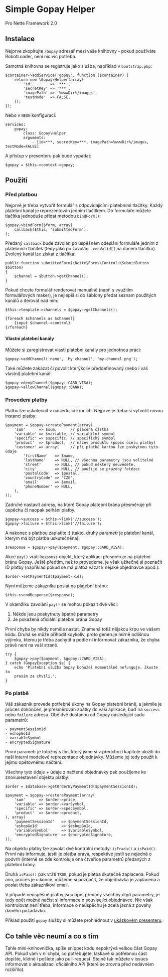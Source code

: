 # Simple Gopay Helper

Pro Nette Framework 2.0

## Instalace

Nejprve zkopírujte `/Gopay` adresář mezi vaše knihovny - pokud používáte
RobotLoader, není nic víc potřeba.

Samotná knihovna se registruje jako služba, například v `bootstrap.php`:

	$container->addService('gopay', function ($container) {
		return new \Gopay\Helper(array(
			'id'        => '***',
			'secretKey' => '***',
			'imagePath' => '%wwwDir%/images',
			'testMode'  => FALSE,
		));
	});

Nebo v `NEON` konfiguraci:

	services:
		gopay:
			class: Gopay\Helper
			arguments:
				- [id=***, secretKey=***, imagePath=%wwwDir%/images, testMode=FALSE]

A přístup v presenteru pak bude vypadat:

	$gopay = $this->context->gopay;

## Použití

### Před platbou

Nejprvě je třeba vytvořit formulář s odpovídajícími platebními tlačítky.
Každý platební kanál je reprezentován jedním tlačítkem. Do formuláře můžete
tlačítka jednoduše přidat metodou `bindForm()`:

	$gopay->bindForm($form, array(
		callback($this, 'submittedForm'),
	);

Předaný `callback` bude zavolán po úspěšném odeslání formuláře jedním
z platebních tlačítek (tedy jako po zavolání `->onValid[]` na daném tlačítku).
Zvolený kanál lze získat z tlačítka:

	public function submittedForm(\Nette\Forms\Controls\SubmitButton $button)
	{
		$channel = $button->getChannel();
	}

Pokud chcete formulář renderovat manuálně (např. s využitím formulářových
maker), je nejlepší si do šablony předat seznam použitých kanálů a iterovat
nad ním:

	$this->template->channels = $gopay->getChannels();

	{foreach $channels as $channel}
		{input $channel->control}
	{/foreach}

#### Vlastní platební kanály

Můžete si zaregistrovat vlastí platební kanály pro jednotnou práci:

	$gopay->addChannel('name', 'My channel', 'my-channel.png');

Také můžete zakázat či povolit kterýkoliv předdefinovaný (nebo i váš vlastní)
platební kanál:

	$gopay->denyChannel($gopay::CARD_VISA);
	$gopay->allowChannel($gopay::BANK);

### Provedení platby

Platbu lze uskutečnit v následující krocích. Nejprve je třeba si vytvořit
novou instanci platby:

	$payment = $gopay->createPayment(array(
		'sum'      => $sum,      // placená částka
		'variable' => $variable, // variabilní symbol
		'specific' => $specific, // specifický symbol
		'product'  => $product,  // název produktu (popis účelu platby)
		'customer' => array(     // při platbě kartou lze poskytnou tyto údaje
			'firstName'   => $name,
			'lastName'    => NULL, // všechna parametry jsou volitelné
			'street'      => NULL, // pokud některý neuvedete,
			'city'        => NULL, // použije se prázdný řetězec
			'postalCode'  => $postal,
			'countryCode' => 'CZE',
			'email'       => $email,
			'phoneNumber' => NULL,
		),
	));

Zadruhé nastavit adresy, na které Gopay platební brána přesměruje při úspěchu či
naopak selhání platby.

	$gopay->success = $this->link('//success');
	$gopay->failure = $this->link('//failure');

A nakonec s platbou zaplatíte :) (takto, druhý parametr je platební kanál,
kterým má být platba uskutečněna):

	$response = $gopay->pay($payment, $gopay::CARD_VISA);


Akce `pay()` vrátí `Response` objekt, který aplikaci přesměruje na platební
bránu Gopay. Ještě předtím, než to provedeme, je však užitečné si poznačit ID
platby (například pokud se má platba vázat k nějaké objednávce apod.):

	$order->setPaymentId($payment->id);

Nyní můžeme zákazníka poslat na platební bránu:

	$this->sendResponse($response);

V okamžiku zavolání `pay()` se mohou pokazit dvě věci:

1. Někde jsou poskytnuty špatné parametry
2. Je pokažená oficiální platební brána Gopay

První chyba by nikdy neměla nastat. Znamená totiž nějakou krpu ve vašem kódu.
Druhá se může přihodit kdykoliv, proto generuje mírně odlišnou výjimku, kterou
je třeba zachytit a podle ní informovat zákazníka, že chyba právě není na vaší
straně.

	try {
		$gopay->pay($payment, $gopay::CARD_VISA);
	} catch (GopayException $e) {
		echo 'Platební služba Gopay bohužel momentálně nefunguje. Zkuste to
		prosím za chvíli.';
	}

### Po platbě

Váš zákazník provede potřebné úkony na Gopay platební bráně, a jakmile je proces
dokončen, je přesměrován zpátky do vaší aplikace, buď na `success`
nebo `failure` adresu. Obě dvě dostanou od Gopay následující sadu parametrů:

	- paymentSessionId
	- eshopGoId
	- variableSymbol
	- encryptedSignature

První parametr je totožný s tím, který jsme si v předchozí kapitole uložili do
naší interní modelové reprezentace objednávky. Můžeme jej tedy použít k jejímu
opětovnému načtení.

Všechny tyto údaje + údaje z načtené objednávky pak použijeme ke znovusestavení
objektu platby:

	$order = $database->getOrderByPaymentId($paymentSessionId);

	$payment = $gopay->restorePayment(array(
		'sum'      => $order->price,
		'variable' => $order->varSymbol,
		'specific' => $order->specSymbol,
		'product'  => $order->product,
	), array(
		'paymentSessionId'   => $paymentSessionId,
		'eshopGoId'          => $eshopGoId,
		'variableSymbol'     => $variableSymbol,
		'encryptedSignature' => $encryptedSignature,
	));

Na objektu platby lze zavolat dvě kontrolní metody: `isFradu()` a `isPaid()`.
První nás informuje, jestli je platba pravá, respektive jestli se nejedná
o podvrh (interně se zde kontroluje ona čtveřice parametrů předaných z platební
brány.

Druhá `isPaid()` pak vrátí `TRUE`, pokud je platba skutečně zaplacena. Pokud
ano, proces je u konce, můžeme si poznačit, že objednávka je zaplacena a poslat
třeba zákazníkovi email.

V případě neúspěšně platby jsou opět předány všechny čtyři parametry, je tedy
opět možné načíst si informace o související objednávce. Nic však kontrolovat
není třeba, informace o neúspěchu je zcela jasná z povahy daného požadavku.

Příklad použití `gopay` služby si můžete prohlédnout v [ukázkovém presenteru](https://github.com/vojtech-dobes/Simple-Gopay-Helper/blob/master/example/GopayPresenter.php).

## Co tahle věc neumí a co s tím

Tahle mini-knihovnička, spíše snippet kódu nepokrývá velkou část Gopay API.
Pokud vám v ní chybí, co potřebujete, laskavě si potřebnou část dopište,
klidně i pošlete jako pull-request. Stejně tak můžete v issues informovat
o aktualizaci oficiálního API (které se zrovna před nedávném rozšířilo).
